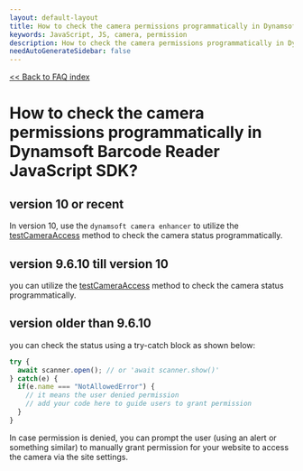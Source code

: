 ```yaml
---
layout: default-layout
title: How to check the camera permissions programmatically in Dynamsoft Barcode Reader JavaScript SDK?
keywords: JavaScript, JS, camera, permission
description: How to check the camera permissions programmatically in Dynamsoft Barcode Reader JavaScript SDK?
needAutoGenerateSidebar: false
---
```


[<< Back to FAQ index](../index.md#camera)

# How to check the camera permissions programmatically in Dynamsoft Barcode Reader JavaScript SDK?

## version 10 or recent
In version 10, use the `dynamsoft camera enhancer` to utilize the [testCameraAccess](https://www.dynamsoft.com/camera-enhancer/docs/web/programming/javascript/api-reference/camera-control.html#testCameraAccess) method to check the camera status programmatically.


## version 9.6.10 till version 10
 you can utilize the [testCameraAccess](https://www.dynamsoft.com/barcode-reader/docs/web/programming/javascript/api-reference/BarcodeScanner.html#testcameraaccess) method to check the camera status programmatically.

## version older than 9.6.10
 you can check the status using a try-catch block as shown below:

```javascript
try {
  await scanner.open(); // or 'await scanner.show()'
} catch(e) {
  if(e.name === "NotAllowedError") {
    // it means the user denied permission  
    // add your code here to guide users to grant permission
  }
}
```

In case permission is denied, you can prompt the user (using an alert or something similar) to manually grant permission for your website to access the camera via the site settings.

